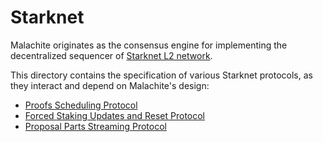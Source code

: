 # Starknet

Malachite originates as the consensus engine for implementing the decentralized sequencer of
[Starknet L2 network][starknet].

This directory contains the specification of various Starknet protocols, as they
interact and depend on Malachite's design:

- [Proofs Scheduling Protocol](./proofs-scheduling/README.md)
- [Forced Staking Updates and Reset Protocol](./validator-updates/README.md)
- [Proposal Parts Streaming Protocol](./block-streaming/README.md)

[starknet]: https://www.starknet.io/
